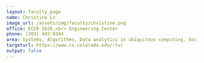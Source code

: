 ```yaml
---
layout: faculty_page
name: Christine Lv
image_url: /assets/img/faculty/christine.png
office: ECCR 1b26,<br> Engineering Center
phone: (303) 492-9344
area: Systems, Algorithms, Data analytics in ubiquitous computing, Social
targeturl: https://www.cs.colorado.edu/~lv/
output: false
---
```

